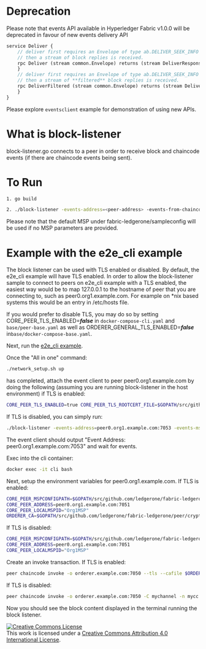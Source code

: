 # Deprecation
Please note that events API available in Hyperledger Fabric v1.0.0 will be deprecated in favour of new
events delivery API

```proto
service Deliver {
    // deliver first requires an Envelope of type ab.DELIVER_SEEK_INFO with Payload data as a marshaled orderer.SeekInfo message,
    // then a stream of block replies is received.
    rpc Deliver (stream common.Envelope) returns (stream DeliverResponse) {
    }
    // deliver first requires an Envelope of type ab.DELIVER_SEEK_INFO with Payload data as a marshaled orderer.SeekInfo message,
    // then a stream of **filtered** block replies is received.
    rpc DeliverFiltered (stream common.Envelope) returns (stream DeliverResponse) {
    }
}
```

Please explore `eventsclient` example for demonstration of using new APIs. 

# What is block-listener
block-listener.go connects to a peer in order to receive block and chaincode
events (if there are chaincode events being sent).

# To Run
```sh
1. go build

2. ./block-listener -events-address=<peer-address> -events-from-chaincode=<chaincode-id> -events-mspdir=<msp-directory> -events-mspid=<msp-id>
```
Please note that the default MSP under fabric-ledgerone/sampleconfig will be used if no
MSP parameters are provided.

# Example with the e2e_cli example
The block listener can be used with TLS enabled or disabled. By default,
the e2e_cli example will have TLS enabled. In order to allow the
block-listener sample to connect to peers on e2e_cli example with a TLS
enabled, the easiest way would be to map 127.0.0.1 to the hostname of peer
that you are connecting to, such as peer0.org1.example.com. For example on
\*nix based systems this would be an entry in /etc/hosts file.

If you would prefer to disable TLS, you may do so by setting
CORE_PEER_TLS_ENABLED=***false*** in ``docker-compose-cli.yaml`` and
``base/peer-base.yaml`` as well as
ORDERER_GENERAL_TLS_ENABLED=***false*** in``base/docker-compose-base.yaml``.

Next, run the [e2e_cli example](https://github.com/ledgerone/fabric-ledgerone/tree/master/examples/e2e_cli).

Once the "All in one" command:
```sh
./network_setup.sh up
```
has completed, attach the event client to peer peer0.org1.example.com by doing
the following (assuming you are running block-listener in the host environment)
if TLS is enabled:
```sh
CORE_PEER_TLS_ENABLED=true CORE_PEER_TLS_ROOTCERT_FILE=$GOPATH/src/github.com/ledgerone/fabric-ledgerone/examples/e2e_cli/crypto-config/peerOrganizations/org1.example.com/peers/peer0.org1.example.com/tls/ca.crt ./block-listener -events-address=peer0.org1.example.com:7053 -events-mspdir=$GOPATH/src/github.com/ledgerone/fabric-ledgerone/examples/e2e_cli/crypto-config/peerOrganizations/org1.example.com/users/Admin@org1.example.com/msp -events-mspid=Org1MSP
```

If TLS is disabled, you can simply run:
```sh
./block-listener -events-address=peer0.org1.example.com:7053 -events-mspdir=$GOPATH/src/github.com/ledgerone/fabric-ledgerone/examples/e2e_cli/crypto-config/peerOrganizations/org1.example.com/users/Admin@org1.example.com/msp -events-mspid=Org1MSP
```

The event client should output "Event Address: peer0.org1.example.com:7053"
and wait for events.

Exec into the cli container:

```sh
docker exec -it cli bash
```

Next, setup the environment variables for peer0.org1.example.com.
If TLS is enabled:
```sh
CORE_PEER_MSPCONFIGPATH=$GOPATH/src/github.com/ledgerone/fabric-ledgerone/peer/crypto/peerOrganizations/org1.example.com/users/Admin@org1.example.com/msp
CORE_PEER_ADDRESS=peer0.org1.example.com:7051
CORE_PEER_LOCALMSPID="Org1MSP"
ORDERER_CA=$GOPATH/src/github.com/ledgerone/fabric-ledgerone/peer/crypto/ordererOrganizations/example.com/tlsca/tlsca.example.com-cert.pem
```
If TLS is disabled:
```sh
CORE_PEER_MSPCONFIGPATH=$GOPATH/src/github.com/ledgerone/fabric-ledgerone/peer/crypto/peerOrganizations/org1.example.com/users/Admin@org1.example.com/msp
CORE_PEER_ADDRESS=peer0.org1.example.com:7051
CORE_PEER_LOCALMSPID="Org1MSP"
```

Create an invoke transaction. If TLS is enabled:
```sh
peer chaincode invoke -o orderer.example.com:7050 --tls --cafile $ORDERER_CA -C mychannel -n mycc -c '{"Args":["invoke","a","b","10"]}'
```
If TLS is disabled:
```sh
peer chaincode invoke -o orderer.example.com:7050 -C mychannel -n mycc -c '{"Args":["invoke","a","b","10"]}'
```
Now you should see the block content displayed in the terminal running the block
listener.


<a rel="license" href="http://creativecommons.org/licenses/by/4.0/"><img alt="Creative Commons License" style="border-width:0" src="https://i.creativecommons.org/l/by/4.0/88x31.png" /></a><br />This work is licensed under a <a rel="license" href="http://creativecommons.org/licenses/by/4.0/">Creative Commons Attribution 4.0 International License</a>.
